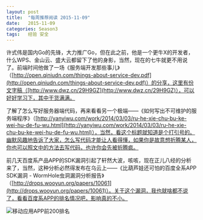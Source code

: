 ```yaml
---
layout: post
title:  "每周推荐阅读 2015-11-09"
date:   2015-11-09
categories: Season3
tags:   经验 安全
---
```


许式伟是国内Go的先锋，大力推广Go，但在此之前，他是一个更牛X的开发者，什么WPS、金山云、盛大云都留下了他的身影，当然，现在的七牛就更不用说了。前端时间他做了一场《服务端开发那些事儿》（[http://open.qiniudn.com/things-about-service-dev.pdf](http://open.qiniudn.com/things-about-service-dev.pdf)）的分享，这里有份文字稿（[http://www.dwz.cn/29H9GZ](http://www.dwz.cn/29H9GZ)），可以好好学习下，其中干货满满。

了解了怎么写好服务器端代码，再来看看另一个极端——《如何写出不可维护的服务端程序》（[http://yanyiwu.com/work/2014/03/03/ru-he-xie-chu-bu-ke-wei-hu-de-fu-wu.html](http://yanyiwu.com/work/2014/03/03/ru-he-xie-chu-bu-ke-wei-hu-de-fu-wu.html)），当然，看这个标题就知道是个打引号的。幽默风趣地告诉了大家，怎么写代码才能让人看得懂，如果你是故意想折腾某人，你也可以照文中的方法去写代码，也许你会先被折腾疯。

前几天百度系产品APP的SDK漏洞引起了轩然大波，咳咳，现在正儿八经的分析来了，当然，这种分析必然得发布在乌云上——《比葫芦娃还可怕的百度全系APP SDK漏洞 - WormHole虫洞漏洞分析报告》（[http://drops.wooyun.org/papers/10061](http://drops.wooyun.org/papers/10061)）。关于这个漏洞，我也就啥都不说了，看看百度系APP的排名情况吧，影响真的不小。

![移动应用APP前200排名](http://7xn7do.com1.z0.glb.clouddn.com/images/app-top-200.png)